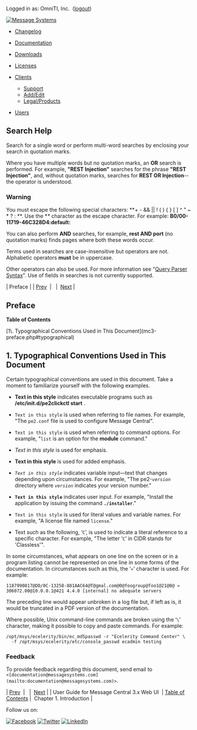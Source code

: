 Logged in as: OmniTI, Inc.  ([logout](https://support.messagesystems.com/logout.php))

[![Message Systems](https://support.messagesystems.com/images/ms-white205.png)](https://support.messagesystems.com/start.php) 

*   [Changelog](https://support.messagesystems.com/start.php?show=changelog)
*   [Documentation](https://support.messagesystems.com/docs/)
*   [Downloads](https://support.messagesystems.com/start.php)

*   [Licenses](https://support.messagesystems.com/license_summary.php)
*   <a href="">Clients</a>
    *   [Support](https://support.messagesystems.com/cs.php)
    *   [Add/Edit](https://support.messagesystems.com/edit_client.php)
    *   [Legal/Products](https://support.messagesystems.com/edit_products.php)
*   [Users](https://support.messagesystems.com/edit_customer.php)

## Search Help

Search for a single word or perform multi-word searches by enclosing your search in quotation marks.

Where you have multiple words but no quotation marks, an **OR** search is performed. For example, **"REST Injection"** searches for the phrase **"REST Injection"**, and, without quotation marks, searches for **REST OR Injection**--the operator is understood.

### Warning

You must escape the following special characters: **+ - && || ! ( ) { } [ ] ^ " ~ * ? : \**. Use the **\** character as the escape character. For example: **B0/00-11719-46C328D4\:default\:**

You can also perform **AND** searches, for example, **rest AND port** (no quotation marks) finds pages where both these words occur.

Terms used in searches are case-insensitive but operators are not. Alphabetic operators **must** be in uppercase.

Other operators can also be used. For more information see "[Query Parser Syntax](https://lucene.apache.org/core/old_versioned_docs/versions/3_0_0/queryparsersyntax.html)". Use of fields in searches is not currently supported.

| Preface |
| [Prev](index.php)  |   |  [Next](mc3-introduction.php) |

## Preface

**Table of Contents**

<dl class="toc">

<dt>[1\. Typographical Conventions Used in This Document](mc3-preface.php#typographical)</dt>

</dl>

## 1. Typographical Conventions Used in This Document

Certain typographical conventions are used in this document. Take a moment to familiarize yourself with the following examples.

*   **Text in this style**               indicates executable programs such as **/etc/init.d/pe2clickctl start** .

*   `Text in this style` is used when referring to file names. For example, "The `pe2.conf` file is used to configure Message Central".

*   `Text in this style` is used when referring to command options. For example, "`list` is an option for the **module** command."

*   *Text in this style*               is used for emphasis.

*   **Text in this style**               is used for added emphasis.

*   *`Text in this style`*                indicates variable input—text that changes depending upon circumstances. For example, "The pe2-*`version`* directory where *`version`* indicates your version number."

*   **`Text in this style`**                indicates user input. For example, "Install the application by issuing the command **`./installer`**."

*   `Text in this style` is used for literal values and variable names. For example, "A license file named `license`."

*   Text such as the following, ‘`C`’, is used to indicate a literal reference to a specific character. For example, "The letter ‘`C`’ in CIDR stands for 'Classless'".

In some circumstances, what appears on one line on the screen or in a program listing cannot be represented on one line in some forms of the documentation. In circumstances such as this, the ‘`»`’ character is used. For example:

```
1187990817@DD/0C-13258-881AAC64@T@gmal.com@0@foogroup@foo1@21@8@ »
306072.00@10.0.0.1@421 4.4.0 [internal] no adequate servers
```

The preceding line would appear unbroken in a log file but, if left as is, it would be truncated in a PDF version of the documentation.

Where possible, Unix command-line commands are broken using the ‘`\`’ character, making it possible to copy and paste commands. For example:

```
/opt/msys/ecelerity/bin/ec_md5passwd -r "Ecelerity Command Center" \
  -f /opt/msys/ecelerity/etc/console_passwd ecadmin testing
```

### Feedback

To provide feedback regarding this document, send email to `<[documentation@messagesystems.com](mailto:documentation@messagesystems.com)>`.

| [Prev](index.php)  |   |  [Next](mc3-introduction.php) |
| User Guide for Message Central 3.x Web UI  | [Table of Contents](index.php) |  Chapter 1. Introduction |

Follow us on:

[![Facebook](https://support.messagesystems.com/images/icon-facebook.png)](http://www.facebook.com/messagesystems) [![Twitter](https://support.messagesystems.com/images/icon-twitter.png)](http://twitter.com/#!/MessageSystems) [![LinkedIn](https://support.messagesystems.com/images/icon-linkedin.png)](http://www.linkedin.com/company/message-systems)